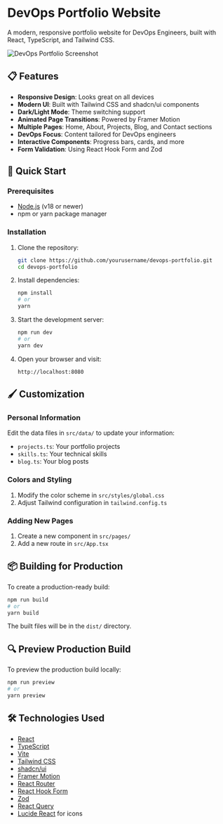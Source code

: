 
# DevOps Portfolio Website

A modern, responsive portfolio website for DevOps Engineers, built with React, TypeScript, and Tailwind CSS.

![DevOps Portfolio Screenshot](screenshot.png)

## 📋 Features

- **Responsive Design**: Looks great on all devices
- **Modern UI**: Built with Tailwind CSS and shadcn/ui components
- **Dark/Light Mode**: Theme switching support
- **Animated Page Transitions**: Powered by Framer Motion
- **Multiple Pages**: Home, About, Projects, Blog, and Contact sections
- **DevOps Focus**: Content tailored for DevOps engineers
- **Interactive Components**: Progress bars, cards, and more
- **Form Validation**: Using React Hook Form and Zod

## 🚀 Quick Start

### Prerequisites

- [Node.js](https://nodejs.org/) (v18 or newer)
- npm or yarn package manager

### Installation

1. Clone the repository:
   ```bash
   git clone https://github.com/yourusername/devops-portfolio.git
   cd devops-portfolio
   ```

2. Install dependencies:
   ```bash
   npm install
   # or
   yarn
   ```

3. Start the development server:
   ```bash
   npm run dev
   # or
   yarn dev
   ```

4. Open your browser and visit:
   ```
   http://localhost:8080
   ```

## 🖌️ Customization

### Personal Information

Edit the data files in `src/data/` to update your information:

- `projects.ts`: Your portfolio projects
- `skills.ts`: Your technical skills
- `blog.ts`: Your blog posts

### Colors and Styling

1. Modify the color scheme in `src/styles/global.css`
2. Adjust Tailwind configuration in `tailwind.config.ts`

### Adding New Pages

1. Create a new component in `src/pages/`
2. Add a new route in `src/App.tsx`

## 📦 Building for Production

To create a production-ready build:

```bash
npm run build
# or
yarn build
```

The built files will be in the `dist/` directory.

## 🔍 Preview Production Build

To preview the production build locally:

```bash
npm run preview
# or
yarn preview
```

## 🛠️ Technologies Used

- [React](https://reactjs.org/)
- [TypeScript](https://www.typescriptlang.org/)
- [Vite](https://vitejs.dev/)
- [Tailwind CSS](https://tailwindcss.com/)
- [shadcn/ui](https://ui.shadcn.com/)
- [Framer Motion](https://www.framer.com/motion/)
- [React Router](https://reactrouter.com/)
- [React Hook Form](https://react-hook-form.com/)
- [Zod](https://github.com/colinhacks/zod)
- [React Query](https://tanstack.com/query/latest)
- [Lucide React](https://lucide.dev/) for icons

